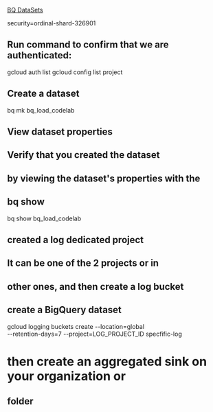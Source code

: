 [BQ DataSets](https://codelabs.developers.google.com/codelabs/bigquery-cli#2)

security=ordinal-shard-326901


## Run command to confirm that we are authenticated:
gcloud auth list 
gcloud config list project



## Create a dataset
bq mk bq_load_codelab

## View dataset properties
## Verify that you created the dataset
## by viewing the dataset's properties with the 
## bq show

bq show bq_load_codelab


## created a log dedicated project 
## It can be one of the 2 projects or in 
## other ones, and then create a log bucket 

## create a BigQuery dataset

gcloud logging buckets create --location=global \
--retention-days=7 --project=LOG_PROJECT_ID specfific-log



#  then create an aggregated sink on your organization or
## folder

